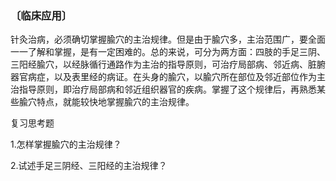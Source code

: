 ### 〔临床应用〕

针灸治病，必须确切掌握腧穴的主治规律。但是由于腧穴多，主治范围广，要全面一一了解和掌握，是有一定困难的。总的来说，可分为两方面：四肢的手足三阴、三阳经腧穴，以经脉循行通路作为主治的指导原则，可治疗局部病、邻近病、脏腑器官病症，以及表里经的病证。在头身的腧穴，以腧穴所在部位及邻近部位作为主治指导原则，即治疗局部病和邻近组织器官的疾病。掌握了这个规律后，再熟悉某些腧穴特点，就能较快地掌握腧穴的主治规律。

复习思考题

1.怎样掌握腧穴的主治规律？

2.试述手足三阴经、三阳经的主治规律？
